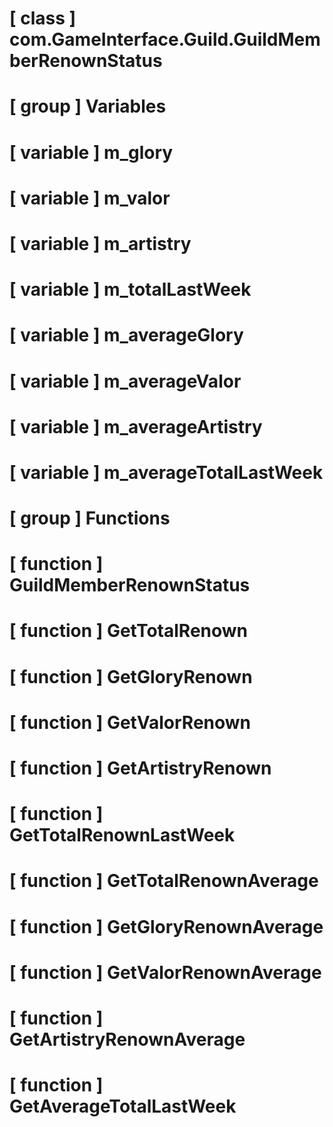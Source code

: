 # [ class ] com.GameInterface.Guild.GuildMemberRenownStatus

# [ group ] Variables

# [ variable ] m_glory

# [ variable ] m_valor

# [ variable ] m_artistry

# [ variable ] m_totalLastWeek

# [ variable ] m_averageGlory

# [ variable ] m_averageValor

# [ variable ] m_averageArtistry

# [ variable ] m_averageTotalLastWeek

# [ group ] Functions

# [ function ] GuildMemberRenownStatus

# [ function ] GetTotalRenown

# [ function ] GetGloryRenown

# [ function ] GetValorRenown

# [ function ] GetArtistryRenown

# [ function ] GetTotalRenownLastWeek

# [ function ] GetTotalRenownAverage

# [ function ] GetGloryRenownAverage

# [ function ] GetValorRenownAverage

# [ function ] GetArtistryRenownAverage

# [ function ] GetAverageTotalLastWeek

